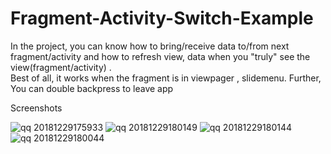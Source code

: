 # Fragment-Activity-Switch-Example
In the project, you can know how to bring/receive data to/from next fragment/activity and how to refresh view, data when you "truly" see the view(fragment/activity) . <br>
Best of all, it works when the fragment is in viewpager , slidemenu. Further, You can double backpress to leave app


Screenshots

![qq 20181229175933](https://user-images.githubusercontent.com/2405688/50536860-f7fa8800-0b93-11e9-8dde-70e44d5d450e.png)
![qq 20181229180149](https://user-images.githubusercontent.com/2405688/50536908-a7cff580-0b94-11e9-8cd8-bd106e19cc69.png)
![qq 20181229180144](https://user-images.githubusercontent.com/2405688/50536858-f6c95b00-0b93-11e9-92c6-7f6b0bb6fdab.png)
![qq 20181229180044](https://user-images.githubusercontent.com/2405688/50536859-f761f180-0b93-11e9-93dd-81fd4e969d16.png)
